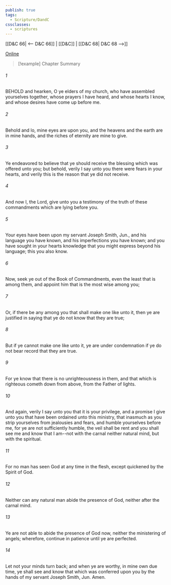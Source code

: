 ```yaml
---
publish: true
tags:
  - Scripture/DandC
cssclasses:
  - scriptures
---
```

[[D&C 66| <-- D&C 66]] | [[D&C]] | [[D&C 68| D&C 68 -->]]

[Online](https://churchofjesuschrist.org/study/scriptures/dc-testament/dc/67?lang=eng)

>[!example] Chapter Summary
>
###### 1
BEHOLD and hearken, O ye elders of my church, who have assembled yourselves together, whose prayers I have heard, and whose hearts I know, and whose desires have come up before me.
###### 2
Behold and lo, mine eyes are upon you, and the heavens and the earth are in mine hands, and the riches of eternity are mine to give.
###### 3
Ye endeavored to believe that ye should receive the blessing which was offered unto you; but behold, verily I say unto you there were fears in your hearts, and verily this is the reason that ye did not receive.
###### 4
And now I, the Lord, give unto you a testimony of the truth of these commandments which are lying before you.
###### 5
Your eyes have been upon my servant Joseph Smith, Jun., and his language you have known, and his imperfections you have known; and you have sought in your hearts knowledge that you might express beyond his language; this you also know.
###### 6
Now, seek ye out of the Book of Commandments, even the least that is among them, and appoint him that is the most wise among you;
###### 7
Or, if there be any among you that shall make one like unto it, then ye are justified in saying that ye do not know that they are true;
###### 8
But if ye cannot make one like unto it, ye are under condemnation if ye do not bear record that they are true.
###### 9
For ye know that there is no unrighteousness in them, and that which is righteous cometh down from above, from the Father of lights.
###### 10
And again, verily I say unto you that it is your privilege, and a promise I give unto you that have been ordained unto this ministry, that inasmuch as you strip yourselves from jealousies and fears, and humble yourselves before me, for ye are not sufficiently humble, the veil shall be rent and you shall see me and know that I am--not with the carnal neither natural mind, but with the spiritual.
###### 11
For no man has seen God at any time in the flesh, except quickened by the Spirit of God.
###### 12
Neither can any natural man abide the presence of God, neither after the carnal mind.
###### 13
Ye are not able to abide the presence of God now, neither the ministering of angels; wherefore, continue in patience until ye are perfected.
###### 14
Let not your minds turn back; and when ye are worthy, in mine own due time, ye shall see and know that which was conferred upon you by the hands of my servant Joseph Smith, Jun. Amen.





